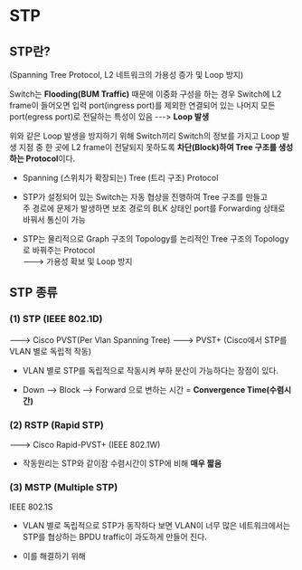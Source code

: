 STP
===

STP란?
---

(Spanning Tree Protocol, L2 네트워크의 가용성 증가 및 Loop 방지)

Switch는 **Flooding(BUM Traffic)** 때문에 이중화 구성을 하는 경우 Switch에 L2 frame이 들어오면 입력 port(ingress port)를 제외한 연결되어 있는 나머지 모든 port(egress port)로 전달하는 특성이 있음 ---> **Loop 발생**

위와 같은 Loop 발생을 방지하기 위해 Switch끼리 Switch의 정보를 가지고 Loop 발생 지점 중 한 곳에 L2 frame이 전달되지 못하도록 **차단(Block)하여 Tree 구조를 생성하는 Protocol**이다.

- Spanning (스위치가 확장되는) Tree (트리 구조) Protocol

- STP가 설정되어 있는 Switch는 자동 협상을 진행하여 Tree 구조를 만들고   
  주 경로에 문제가 발생하면 보조 경로의 BLK 상태인 port를 Forwarding 상태로 바꿔서 통신이 가능 

- STP는 물리적으로 Graph 구조의 Topology를 논리적인 Tree 구조의 Topology로 바꿔주는 Protocol   
  ---> 가용성 확보 및 Loop 방지


STP 종류
---

### (1) STP (IEEE 802.1D)

---> Cisco PVST(Per Vlan Spanning Tree) --->  PVST+ (Cisco에서 STP를 VLAN 별로 독립적 작동)

- VLAN 별로 STP를 독립적으로 작동시켜 부하 분산이 가능하다는 장점이 있다.

- Down --> Block --> Forward  으로 변하는 시간 = **Convergence Time(수렴시간)**


### (2) RSTP (Rapid STP)   
---> Cisco Rapid-PVST+ (IEEE 802.1W)

- 작동원리는 STP와 같이잠 수렴시간이 STP에 비해 **매우 짧음**


### (3) MSTP (Multiple STP)   
IEEE 802.1S

- VLAN 별로 독립적으로 STP가 동작하다 보면 VLAN이 너무 많은 네트워크에서는 STP를 협상하는 BPDU traffic이 과도하게 만들어 진다.

- 이를 해결하기 위해